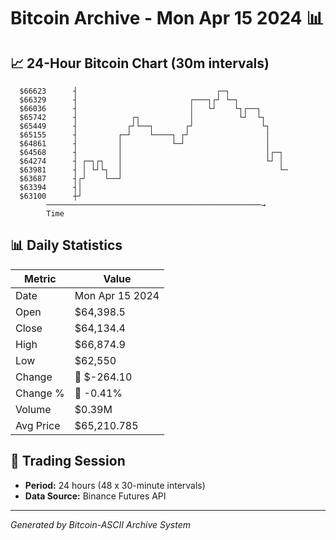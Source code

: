 # Bitcoin Archive - Mon Apr 15 2024 📊

## 📈 24-Hour Bitcoin Chart (30m intervals)

```
  $66623      ┤                               ┌─┐              
  $66329      ┤                         ┌───┐┌┘ └─┐            
  $66036      ┤                         │   └┘    └┐┌──┐       
  $65742      ┤            ┌┐           │          └┘  └┐      
  $65449      ┤           ┌┘└──┐       ┌┘               └┐     
  $65155      ┤         ┌─┘    └────┐ ┌┘                 │     
  $64861      ┤         │           └─┘                  │     
  $64568      ┤         │                                │┌─┐  
  $64274      ┤ ┌─┐┌┐   │                                └┘ │  
  $63981      ┤ │ └┘└┐  │                                   └─ 
  $63687      ┤┌┘    └──┘                                      
  $63394      ┤│                                               
  $63100      ┼┘                                               
        ────────────────────────────────────────────────→
        Time
```

## 📊 Daily Statistics

| Metric | Value |
|--------|-------|
| Date | Mon Apr 15 2024 |
| Open | $64,398.5 |
| Close | $64,134.4 |
| High | $66,874.9 |
| Low | $62,550 |
| Change | 🔴 $-264.10 |
| Change % | 🔴 -0.41% |
| Volume | $0.39M |
| Avg Price | $65,210.785 |

## 📅 Trading Session

- **Period:** 24 hours (48 x 30-minute intervals)
- **Data Source:** Binance Futures API

---
*Generated by Bitcoin-ASCII Archive System*

